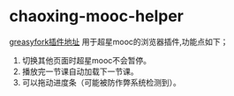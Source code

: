 # chaoxing-mooc-helper
<a href="https://greasyfork.org/en/scripts/39822-%E8%8B%A6%E9%80%BC%E7%9A%84%E5%8C%97%E9%82%AE%E5%90%8C%E5%AD%A6%E4%BB%AC-%E5%8F%AA%E8%83%BD%E5%B8%AE%E4%BD%A0%E4%BB%AC%E5%88%B0%E8%BF%99%E4%BA%86">greasyfork插件地址</a>
用于超星mooc的浏览器插件,功能点如下；
1. 切换其他页面时超星mooc不会暂停。
2. 播放完一节课自动加载下一节课。
3. 可以拖动进度条（可能被防作弊系统检测到）。
